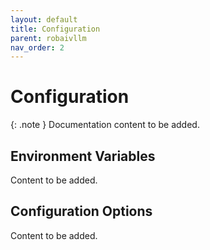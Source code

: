 ```yaml
---
layout: default
title: Configuration
parent: robaivllm
nav_order: 2
---
```


# Configuration

{: .note }
Documentation content to be added.

## Environment Variables

Content to be added.

## Configuration Options

Content to be added.
